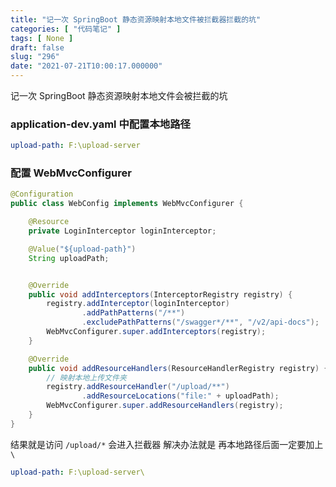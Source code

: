 ```yaml
---
title: "记一次 SpringBoot 静态资源映射本地文件被拦截器拦截的坑"
categories: [ "代码笔记" ]
tags: [ None ]
draft: false
slug: "296"
date: "2021-07-21T10:00:17.000000"
---
```


记一次 SpringBoot 静态资源映射本地文件会被拦截的坑

### application-dev.yaml 中配置本地路径
``` yaml
upload-path: F:\upload-server
```

### 配置 WebMvcConfigurer 
```java
@Configuration
public class WebConfig implements WebMvcConfigurer {

    @Resource
    private LoginInterceptor loginInterceptor;

    @Value("${upload-path}")
    String uploadPath;


    @Override
    public void addInterceptors(InterceptorRegistry registry) {
        registry.addInterceptor(loginInterceptor)
                .addPathPatterns("/**")
                .excludePathPatterns("/swagger*/**", "/v2/api-docs");
        WebMvcConfigurer.super.addInterceptors(registry);
    }

    @Override
    public void addResourceHandlers(ResourceHandlerRegistry registry) {
        // 映射本地上传文件夹
        registry.addResourceHandler("/upload/**")
                .addResourceLocations("file:" + uploadPath);
        WebMvcConfigurer.super.addResourceHandlers(registry);
    }
}
```
结果就是访问 `/upload/*` 会进入拦截器
解决办法就是 再本地路径后面一定要加上 `\`
```yaml
upload-path: F:\upload-server\
```
